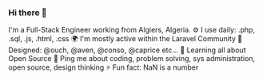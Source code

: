 ### Hi there 👋


I'm a Full-Stack Engineer working from Algiers, Algeria.
⚙️ I use daily: .php, .sql, .js, .html, .css
🌍 I'm mostly active within the Laravel Community
💅 Designed: @ouch, @aven, @conso, @caprice etc…
🌱 Learning all about Open Source
💬 Ping me about coding, problem solving, sys administration, open source, design thinking
⚡️ Fun fact: NaN is a number
